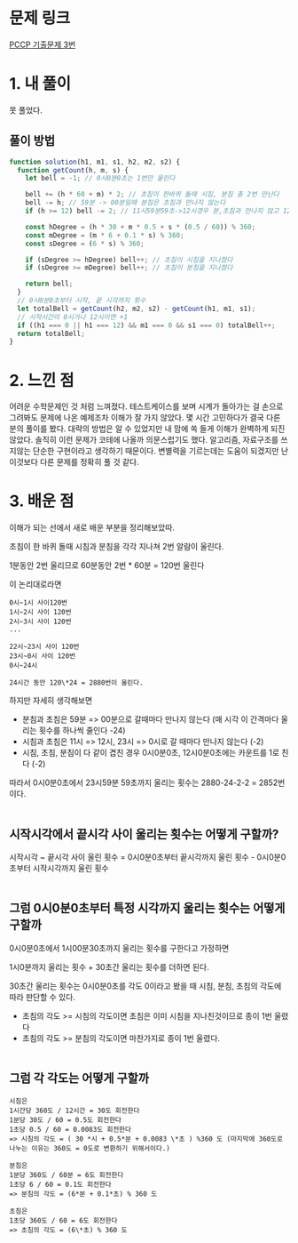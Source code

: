 # 문제 링크
[PCCP 기출문제 3번](https://school.programmers.co.kr/learn/courses/30/lessons/250135)

# 1. 내 풀이

못 풀었다.

## 풀이 방법

```js
function solution(h1, m1, s1, h2, m2, s2) {
  function getCount(h, m, s) {
    let bell = -1; // 0시0분0초는 1번만 울린다

    bell += (h * 60 + m) * 2; // 초침이 한바퀴 돌때 시침, 분침 총 2번 만난다
    bell -= h; // 59분 -> 00분일때 분침은 초침과 만나지 않는다
    if (h >= 12) bell -= 2; // 11시59분59초->12시경우 분,초침과 만나지 않고 12시에 1번 만난다

    const hDegree = (h * 30 + m * 0.5 + s * (0.5 / 60)) % 360;
    const mDegree = (m * 6 + 0.1 * s) % 360;
    const sDegree = (6 * s) % 360;

    if (sDegree >= hDegree) bell++; // 초침이 시침을 지나쳤다
    if (sDegree >= mDegree) bell++; // 초침이 분침을 지나쳤다

    return bell;
  }
  // 0시0분0초부터 시작, 끝 시각까지 횟수
  let totalBell = getCount(h2, m2, s2) - getCount(h1, m1, s1);
  // 시작시간이 0시거나 12시이면 +1
  if ((h1 === 0 || h1 === 12) && m1 === 0 && s1 === 0) totalBell++;
  return totalBell;
}
```

# 2. 느낀 점

어려운 수학문제인 것 처럼 느껴졌다. 테스트케이스를 보며 시계가 돌아가는 걸 손으로 그려봐도 문제에 나온 예제조차 이해가 잘 가지 않았다.
몇 시간 고민하다가 결국 다른 분의 풀이를 봤다. 대략의 방법은 알 수 있었지만 내 맘에 쏙 들게 이해가 완벽하게 되진 않았다. 솔직히 이런 문제가 코테에 나올까 의문스럽기도 했다. 알고리즘, 자료구조를 쓰지않는 단순한 구현이라고 생각하기 때문이다. 변별력을 기르는데는 도움이 되겠지만 난 이것보다 다른 문제를 정확히 풀 것 같다.

# 3. 배운 점

이해가 되는 선에서 새로 배운 부분을 정리해보았따.

초침이 한 바퀴 돌때 시침과 분침을 각각 지나쳐 2번 알람이 울린다.

1분동안 2번 울리므로
60분동안 2번 \* 60분 = 120번 울린다

이 논리대로라면

```
0시~1시 사이120번
1시~2시 사이 120번
2시~3시 사이 120번
...

22시~23시 사이 120번
23시~0시 사이 120번
0시~24시

24시간 동안 120\*24 = 2880번이 울린다.
```

하지만 자세히 생각해보면

- 분침과 초침은 59분 => 00분으로 갈때마다 만나지 않는다 (매 시각 이 간격마다 울리는 횟수를 하나씩 줄인다 -24)
- 시침과 초침은 11시 => 12시, 23시 => 0시로 갈 때마다 만나지 않는다 (-2)
- 시침, 초침, 분침이 다 같이 겹친 경우 0시0분0초, 12시0분0초에는 카운트를 1로 친다 (-2)

따라서 0시0분0초에서 23시59분 59초까지 울리는 횟수는 2880-24-2-2 = 2852번이다.</br></br>

## 시작시각에서 끝시각 사이 울리는 횟수는 어떻게 구할까?

시작시각 ~ 끝시각 사이 울린 횟수 = 0시0분0초부터 끝시각까지 울린 횟수 - 0시0분0초부터 시작시각까지 울린 횟수 </br></br>

## 그럼 0시0분0초부터 특정 시각까지 울리는 횟수는 어떻게 구할까

0시0분0초에서 1시00분30초까지 울리는 횟수를 구한다고 가정하면

1시0분까지 울리는 횟수 + 30초간 울리는 횟수를 더하면 된다.

30초간 울리는 횟수는 0시0분0초를 각도 0이라고 봤을 때 시침, 분침, 초침의 각도에 따라 판단할 수 있다.

- 초침의 각도 >= 시침의 각도이면 초침은 이미 시침을 지나친것이므로 종이 1번 울렸다
- 초침의 각도 >= 분침의 각도이면 마찬가지로 종이 1번 울렸다. </br></br>

## 그럼 각 각도는 어떻게 구할까

```
시침은
1시간당 360도 / 12시간 = 30도 회전한다
1분당 30도 / 60 = 0.5도 회전한다
1초당 0.5 / 60 = 0.0083도 회전한다
=> 시침의 각도 = ( 30 *시 + 0.5*분 + 0.0083 \*초 ) %360 도 (마지막에 360도로 나누는 이유는 360도 = 0도로 변환하기 위해서이다.)

분침은
1분당 360도 / 60분 = 6도 회전한다
1초당 6 / 60 = 0.1도 회전한다
=> 분침의 각도 = (6*분 + 0.1*초) % 360 도

초침은
1초당 360도 / 60 = 6도 회전한다
=> 초침의 각도 = (6\*초) % 360 도
```

